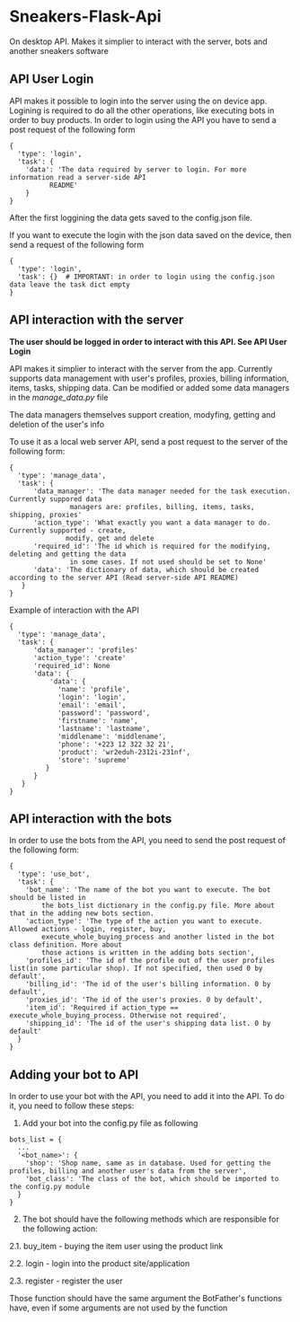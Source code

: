 # Sneakers-Flask-Api
On desktop API. Makes it simplier to interact with the server, bots and another sneakers software

## API User Login

API makes it possible to login into the server using the on device app. Logining is required to do all the other operations, like executing bots in order to buy products. In order to login using the API you have to send a post request of the following form

```
{
  'type': 'login',
  'task': {
    'data': 'The data required by server to login. For more information read a server-side API
          README'
    }
}
```

After the first loggining the data gets saved to the config.json file.

If you want to execute the login with the json data saved on the device, then send a request of the following form

```
{
  'type': 'login',
  'task': {}  # IMPORTANT: in order to login using the config.json data leave the task dict empty 
}
```

## API interaction with the server
<b> The user should be logged in order to interact with this API. See API User Login </b>

API makes it simplier to interact with the server from the app. Currently supports data management with user's profiles, proxies, billing information, items, tasks, shipping data. Can be modified or added some data managers in the <i>manage_data.py</i> file

The data managers themselves support creation, modyfing, getting and deletion of the user's info

To use it as a local web server API, send a post request to the server of the following form:
```
{
  'type': 'manage_data',
  'task': {
      'data_manager': 'The data manager needed for the task execution. Currently suppored data 
               managers are: profiles, billing, items, tasks, shipping, proxies'
      'action_type': 'What exactly you want a data manager to do. Currently supported - create,
              modify, get and delete
      'required_id': 'The id which is required for the modifying, deleting and getting the data 
               in some cases. If not used should be set to None'
      'data': 'The dictionary of data, which should be created according to the server API (Read server-side API README)
   }
}
```
Example of interaction with the API
```
{
  'type': 'manage_data',
  'task': {
      'data_manager': 'profiles'
      'action_type': 'create'
      'required_id': None
      'data': {
          'data': {
            'name': 'profile',
            'login': 'login',
            'email': 'email',
            'password': 'password',
            'firstname': 'name',
            'lastname': 'lastname',
            'middlename': 'middlename',
            'phone': '+223 12 322 32 21',
            'product': 'wr2eduh-2312i-231nf',
            'store': 'supreme'
         }
      }
   }
}
```

## API interaction with the bots

In order to use the bots from the API, you need to send the post request of the following form:
```
{
  'type': 'use_bot',
  'task': {
    'bot_name': 'The name of the bot you want to execute. The bot should be listed in 
        the bots_list dictionary in the config.py file. More about that in the adding new bots section.
    'action_type': 'The type of the action you want to execute. Allowed actions - login, register, buy, 
        execute_whole_buying_process and another listed in the bot class definition. More about
        those actions is written in the adding bots section',
    'profiles_id': 'The id of the profile out of the user profiles list(in some particular shop). If not specified, then used 0 by default',
    'billing_id': 'The id of the user's billing information. 0 by default',
    'proxies_id': 'The id of the user's proxies. 0 by default',
    'item_id': 'Required if action_type == execute_whole_buying_process. Otherwise not required',
    'shipping_id': 'The id of the user's shipping data list. 0 by default'
  }
}
```

## Adding your bot to API

In order to use your bot with the API, you need to add it into the API. To do it, you need to follow these steps:

1. Add your bot into the config.py file as following
```
bots_list = {
  ...
  '<bot_name>': {
    'shop': 'Shop name, same as in database. Used for getting the profiles, billing and another user's data from the server',
    'bot_class': 'The class of the bot, which should be imported to the config.py module
  }
}
```
2. The bot should have the following methods which are responsible for the following action:

2.1. buy_item - buying the item user using the product link

2.2. login - login into the product site/application

2.3. register - register the user

  
Those function should have the same argument the BotFather's functions have, even if some arguments are not used by the function
